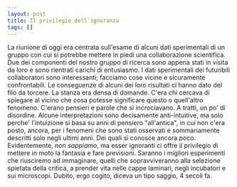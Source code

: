 ```yaml
---
layout: post
title: Il privilegio dell'ignoranza
tags: []
---
```


La riunione di oggi era centrata sull'esame di alcuni dati sperimentali di un gruppo con cui si potrebbe mettere in piedi una collaborazione scientifica. Due dei componenti del nostro gruppo di ricerca sono appena stati in visita da loro e sono rientrati carichi di entusiasmo. I dati sperimentali dei futuribili collaboratori sono interessanti; facciamo cose vicine e sicuramente confrontabili.
Le conseguenze di alcuni dei loro risultati ci hanno dato del filo da torcere. La stanza era densa di domande. C'era chi cercava di spiegare al vicino che cosa potesse significare questo o quell'altro fenomeno. C'erano pensieri e parole che si incrociavano. A tratti, un po' di disordine. Alcune interpretazioni sono decisamente anti-intuitive, ma solo perche' l'intuizione si basa su anni di pensiero "all'antica", in cui non c'era posto, ancora, per i fenomeni che sono stati osservati e sommariamente descritti solo negli ultimi anni. Dei quali si conosce ancora poco.
Evidentemente, *non sappiamo*, ma esser ignoranti ci offre il privilegio di mettere in moto la fantasia e fare previsioni. Saranno i migliori esperimenti che riusciremo ad immaginare, quelli che sopravviveranno alla selezione spietata della critica, a prender vita nelle cappe laminari, negli incubatori e sui microscopi.
Dubito, ergo cogito, diceva un tipo saggio, 4 secoli fa.
